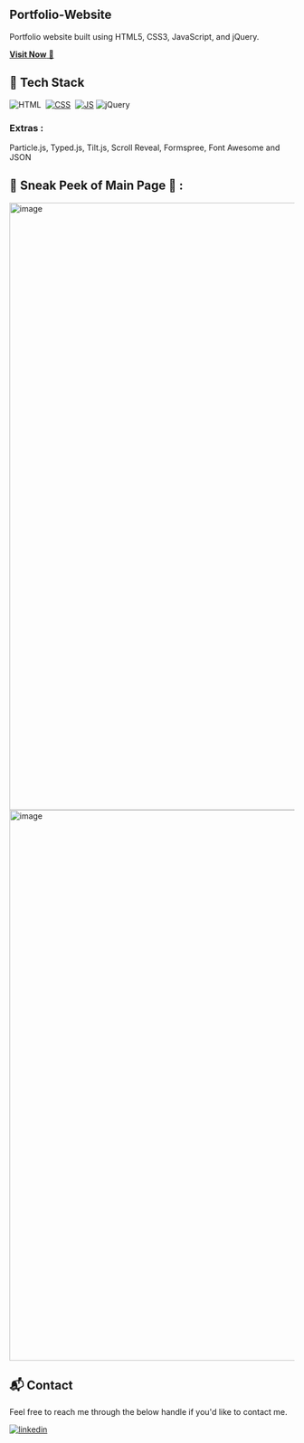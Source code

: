 ## Portfolio-Website
Portfolio website built using HTML5, CSS3, JavaScript, and jQuery.

<a href="https://pankitshahportfolio.vercel.app/" target="_blank">**Visit Now** 🚀</a> <!--update this link-->


## 📌 Tech Stack
![HTML](https://img.shields.io/badge/html5%20-%23E34F26.svg?&style=for-the-badge&logo=html5&logoColor=white)&nbsp;
[![CSS](https://img.shields.io/badge/css3%20-%231572B6.svg?&style=for-the-badge&logo=css3&logoColor=white)](https://github.com/Shah-Pankit/My-Portfolio-Website/search?l=css)&nbsp;
[![JS](https://img.shields.io/badge/javascript%20-%23323330.svg?&style=for-the-badge&logo=javascript&logoColor=%23F7DF1E)](https://github.com/Shah-Pankit/My-Portfolio-Website/search?l=javascript)
<img alt="jQuery" src="https://img.shields.io/badge/jquery-%230769AD.svg?style=for-the-badge&logo=jquery&logoColor=white"/>

### Extras : 
Particle.js, Typed.js, Tilt.js, Scroll Reveal, Formspree, Font Awesome and JSON

## 📌 Sneak Peek of Main Page 🙈 :
<img width="1908" height="1074" alt="image" src="https://github.com/user-attachments/assets/bd1bff39-6393-494b-abd1-cfee898361f1" />
<img width="1910" height="974" alt="image" src="https://github.com/user-attachments/assets/a6fa4b7e-b0e6-4ca9-a09b-f2db63c22ee6" />

<h2>📬 Contact</h2>

Feel free to reach me through the below handle if you'd like to contact me.

[![linkedin](https://img.shields.io/badge/LinkedIn-0077B5?style=for-the-badge&logo=linkedin&logoColor=white)](http://www.linkedin.com/in/pankit-shah13)
